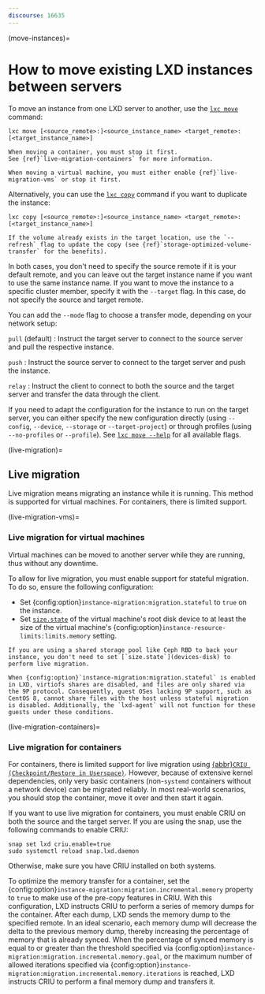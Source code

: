 ```yaml
---
discourse: 16635
---
```


(move-instances)=
# How to move existing LXD instances between servers

To move an instance from one LXD server to another, use the [`lxc move`](lxc_move.md) command:

    lxc move [<source_remote>:]<source_instance_name> <target_remote>:[<target_instance_name>]

```{note}
When moving a container, you must stop it first.
See {ref}`live-migration-containers` for more information.

When moving a virtual machine, you must either enable {ref}`live-migration-vms` or stop it first.
```

Alternatively, you can use the [`lxc copy`](lxc_copy.md) command if you want to duplicate the instance:

    lxc copy [<source_remote>:]<source_instance_name> <target_remote>:[<target_instance_name>]

```{tip}
If the volume already exists in the target location, use the `--refresh` flag to update the copy (see {ref}`storage-optimized-volume-transfer` for the benefits).
```

In both cases, you don't need to specify the source remote if it is your default remote, and you can leave out the target instance name if you want to use the same instance name.
If you want to move the instance to a specific cluster member, specify it with the `--target` flag.
In this case, do not specify the source and target remote.

You can add the `--mode` flag to choose a transfer mode, depending on your network setup:

`pull` (default)
: Instruct the target server to connect to the source server and pull the respective instance.

`push`
: Instruct the source server to connect to the target server and push the instance.

`relay`
: Instruct the client to connect to both the source and the target server and transfer the data through the client.

If you need to adapt the configuration for the instance to run on the target server, you can either specify the new configuration directly (using `--config`, `--device`, `--storage` or `--target-project`) or through profiles (using `--no-profiles` or `--profile`). See [`lxc move --help`](lxc_move.md) for all available flags.

(live-migration)=
## Live migration

Live migration means migrating an instance while it is running.
This method is supported for virtual machines.
For containers, there is limited support.

(live-migration-vms)=
### Live migration for virtual machines

Virtual machines can be moved to another server while they are running, thus without any downtime.

To allow for live migration, you must enable support for stateful migration.
To do so, ensure the following configuration:

* Set {config:option}`instance-migration:migration.stateful` to `true` on the instance.
* Set [`size.state`](devices-disk) of the virtual machine's root disk device to at least the size of the virtual machine's {config:option}`instance-resource-limits:limits.memory` setting.

```{note}
If you are using a shared storage pool like Ceph RBD to back your instance, you don't need to set [`size.state`](devices-disk) to perform live migration.
```

```{note}
When {config:option}`instance-migration:migration.stateful` is enabled in LXD, virtiofs shares are disabled, and files are only shared via the 9P protocol. Consequently, guest OSes lacking 9P support, such as CentOS 8, cannot share files with the host unless stateful migration is disabled. Additionally, the `lxd-agent` will not function for these guests under these conditions.
```

(live-migration-containers)=
### Live migration for containers

For containers, there is limited support for live migration using [{abbr}`CRIU (Checkpoint/Restore in Userspace)`](https://criu.org/).
However, because of extensive kernel dependencies, only very basic containers (non-`systemd` containers without a network device) can be migrated reliably.
In most real-world scenarios, you should stop the container, move it over and then start it again.

If you want to use live migration for containers, you must enable CRIU on both the source and the target server.
If you are using the snap, use the following commands to enable CRIU:

    snap set lxd criu.enable=true
    sudo systemctl reload snap.lxd.daemon

Otherwise, make sure you have CRIU installed on both systems.

To optimize the memory transfer for a container, set the {config:option}`instance-migration:migration.incremental.memory` property to `true` to make use of the pre-copy features in CRIU.
With this configuration, LXD instructs CRIU to perform a series of memory dumps for the container.
After each dump, LXD sends the memory dump to the specified remote.
In an ideal scenario, each memory dump will decrease the delta to the previous memory dump, thereby increasing the percentage of memory that is already synced.
When the percentage of synced memory is equal to or greater than the threshold specified via {config:option}`instance-migration:migration.incremental.memory.goal`, or the maximum number of allowed iterations specified via {config:option}`instance-migration:migration.incremental.memory.iterations` is reached, LXD instructs CRIU to perform a final memory dump and transfers it.
